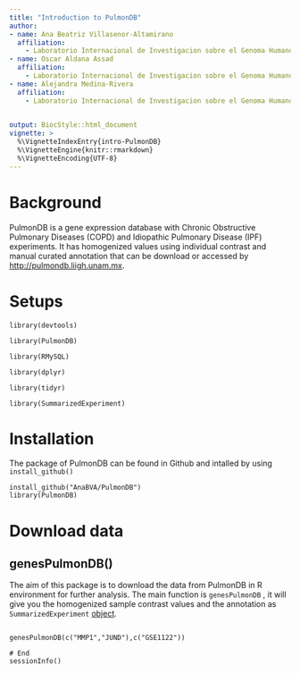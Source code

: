 ```yaml
---
title: "Introduction to PulmonDB"
author: 
- name: Ana Beatriz Villasenor-Altamirano
  affiliation:
    - Laboratorio Internacional de Investigacion sobre el Genoma Humano (LIIGH), UNAM
- name: Oscar Aldana Assad
  affiliation:
    - Laboratorio Internacional de Investigacion sobre el Genoma Humano (LIIGH), UNAM
- name: Alejandra Medina-Rivera
  affiliation:
    - Laboratorio Internacional de Investigacion sobre el Genoma Humano (LIIGH), UNAM
 

output: BiocStyle::html_document
vignette: >
  %\VignetteIndexEntry{intro-PulmonDB}
  %\VignetteEngine{knitr::rmarkdown}
  %\VignetteEncoding{UTF-8}
---
```



# Background

PulmonDB is a gene expression database with Chronic Obstructive Pulmonary Diseases (COPD) and Idiopathic Pulmonary Disease (IPF) experiments. It has homogenized values using individual contrast and manual curated annotation that can be download or accessed by http://pulmondb.liigh.unam.mx. 




# Setups
```
library(devtools)

library(PulmonDB)

library(RMySQL)

library(dplyr)

library(tidyr)

library(SummarizedExperiment)
```

# Installation

The package of PulmonDB can be found in Github and intalled by using ` install_github()`

```{r}
install_github("AnaBVA/PulmonDB")
library(PulmonDB)
```

# Download data 
 
## genesPulmonDB()

The aim of this package is to download the data from PulmonDB in R environment for further analysis. The main function is `genesPulmonDB` , it will give you the homogenized sample contrast values and the annotation as `SummarizedExperiment` [object](https://bioconductor.org/packages/3.9/bioc/vignettes/SummarizedExperiment/inst/doc/SummarizedExperiment.html).


```{r}

genesPulmonDB(c("MMP1","JUND"),c("GSE1122"))

```




```{r}
# End
sessionInfo()
```

